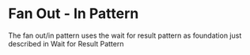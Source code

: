 # Fan Out - In Pattern
The fan out/in pattern uses the wait for result pattern as foundation just described in Wait for Result Pattern
